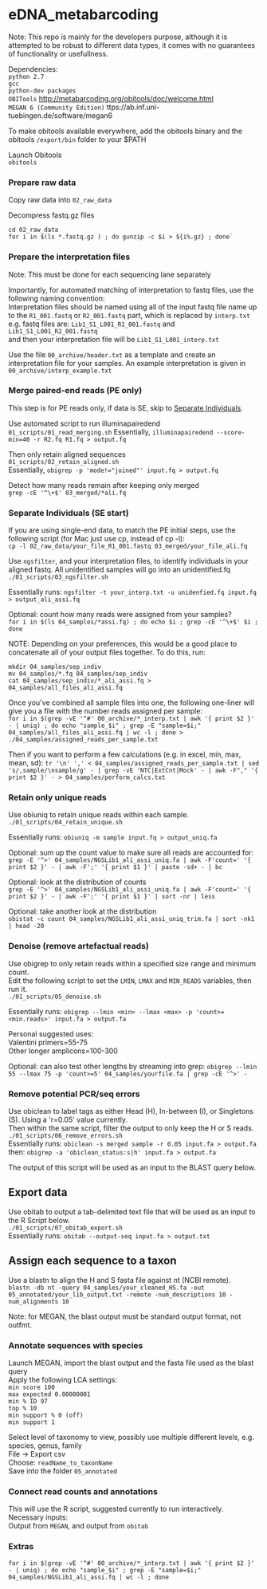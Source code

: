 # eDNA_metabarcoding
Note: This repo is mainly for the developers purpose, although it is attempted to be robust to different data types, it comes with no guarantees of functionality or usefullness.    


Dependencies:    
`python 2.7`    
`gcc`     
`python-dev packages`        
`OBITools` http://metabarcoding.org/obitools/doc/welcome.html       
`MEGAN 6 (Community Edition)` ttps://ab.inf.uni-tuebingen.de/software/megan6     


To make obitools available everywhere, add the obitools binary and the obitools `/export/bin` folder to your $PATH      


Launch Obitools    
`obitools`    

### Prepare raw data
Copy raw data into `02_raw_data`    

Decompress fastq.gz files
```
cd 02_raw_data     
for i in $(ls *.fastq.gz ) ; do gunzip -c $i > ${i%.gz} ; done`
```

### Prepare the interpretation files
Note: This must be done for each sequencing lane separately       

Importantly, for automated matching of interpretation to fastq files, use the following naming convention:      
Interpretation files should be named using all of the input fastq file name up to the `R1_001.fastq` or `R2_001.fastq` part, which is replaced by `interp.txt`    
e.g. fastq files are: `Lib1_S1_L001_R1_001.fastq` and `Lib1_S1_L001_R2_001.fastq`     
and then your interpretation file will be `Lib1_S1_L001_interp.txt`

Use the file `00_archive/header.txt` as a template and create an interpretation file for your samples. An example interpretation is given in `00_archive/interp_example.txt`       
### Merge paired-end reads (PE only)   
This step is for PE reads only, if data is SE, skip to [Separate Individuals](#separate-individuals-se-start).    

Use automated script to run illuminapairedend      
`01_scripts/01_read_merging.sh` 
Essentially, `illuminapairedend --score-min=40 -r R2.fq R1.fq > output.fq`

Then only retain aligned sequences    
`01_scripts/02_retain_aligned.sh`     
Essentially, `obigrep -p 'mode!="joined"' input.fq > output.fq`   

Detect how many reads remain after keeping only merged    
`grep -cE '^\+$' 03_merged/*ali.fq`

### Separate Individuals (SE start)   
If you are using single-end data, to match the PE initial steps, use the following script (for Mac just use cp, instead of cp -l):   
`cp -l 02_raw_data/your_file_R1_001.fastq 03_merged/your_file_ali.fq`    

Use `ngsfilter`, and your interpretation files, to identify individuals in your aligned fastq. All unidentified samples will go into an unidentified.fq   
`./01_scripts/03_ngsfilter.sh`    

Essentially runs:  `ngsfilter -t your_interp.txt -u unidenfied.fq input.fq > output_ali_assi.fq`    

Optional: count how many reads were assigned from your samples?   
`for i in $(ls 04_samples/*assi.fq) ; do echo $i ; grep -cE '^\+$' $i ;  done`   


NOTE: Depending on your preferences, this would be a good place to concatenate all of your output files together. To do this, run:    
```
mkdir 04_samples/sep_indiv
mv 04_samples/*.fq 04_samples/sep_indiv
cat 04_samples/sep_indiv/*_ali_assi.fq > 04_samples/all_files_ali_assi.fq
```

Once you've combined all sample files into one, the following one-liner will give you a file with the number reads assigned per sample:   
`for i in $(grep -vE '^#' 00_archive/*_interp.txt | awk '{ print $2 }' - | uniq) ; do echo "sample_$i" ; grep -E "sample=$i;" 04_samples/all_files_ali_assi.fq | wc -l ; done > ./04_samples/assigned_reads_per_sample.txt`    

Then if you want to perform a few calculations (e.g. in excel, min, max, mean, sd): 
`tr '\n' ',' < 04_samples/assigned_reads_per_sample.txt | sed 's/,sample/\nsample/g' - | grep -vE 'NTC|ExtCnt|Mock' - | awk -F"," '{ print $2 }' - > 04_samples/perform_calcs.txt`    


### Retain only unique reads
Use obiuniq to retain unique reads within each sample.   
`./01_scripts/04_retain_unique.sh`   

Essentially runs: `obiuniq -m sample input.fq > output_uniq.fa`    

Optional: sum up the count value to make sure all reads are accounted for:    
`grep -E '^>' 04_samples/NGSLib1_ali_assi_uniq.fa | awk -F'count=' '{ print $2 }' - | awk -F';' '{ print $1 }' | paste -sd+ - | bc`

Optional: look at the distribution of counts   
`grep -E '^>' 04_samples/NGSLib1_ali_assi_uniq.fa | awk -F'count=' '{ print $2 }' - | awk -F';' '{ print $1 }' | sort -nr | less`

Optional: take another look at the distribution    
`obistat -c count 04_samples/NGSLib1_ali_assi_uniq_trim.fa | sort -nk1 | head -20`

### Denoise (remove artefactual reads)    
Use obigrep to only retain reads within a specified size range and minimum count.    
Edit the following script to set the `LMIN`, `LMAX` and `MIN_READS` variables, then run it.  
`./01_scripts/05_denoise.sh`    

Essentially runs: `obigrep --lmin <min> --lmax <max> -p 'count>= <min.reads>' input.fa > output.fa`   

Personal suggested uses:   
Valentini primers=55-75    
Other longer amplicons=100-300      

Optional: can also test other lengths by streaming into grep: 
`obigrep --lmin 55 --lmax 75 -p 'count>=5' 04_samples/yourfile.fa | grep -cE '^>' - `

### Remove potential PCR/seq errors    
Use obiclean to label tags as either Head (H), In-between (I), or Singletons (S). Using a 'r=0.05' value currently.    
Then within the same script, filter the output to only keep the H or S reads.   
`./01_scripts/06_remove_errors.sh`   
Essentially runs: `obiclean -s merged sample -r 0.05 input.fa > output.fa`    
then: `obigrep -a 'obiclean_status:s|h' input.fa > output.fa`    

The output of this script will be used as an input to the BLAST query below.   

## Export data     
Use obitab to output a tab-delimited text file that will be used as an input to the R Script below.   
`./01_scripts/07_obitab_export.sh`    
Essentially runs: `obitab --output-seq input.fa > output.txt`   


## Assign each sequence to a taxon
Use a blastn to align the H and S fasta file against nt (NCBI remote).   
`blastn -db nt -query 04_samples/your_cleaned_HS.fa -out 05_annotated/your_lib_output.txt -remote -num_descriptions 10 -num_alignments 10`    

Note: for MEGAN, the blast output must be standard output format, not outfmt.  

### Annotate sequences with species   
Launch MEGAN, import the blast output and the fasta file used as the blast query  
Apply the following LCA settings:   
`min score 100`    
`max expected 0.00000001`   
`min % ID 97`   
`top % 10`   
`min support % 0 (off)`   
`min support 1`   

Select level of taxonomy to view, possibly use multiple different levels, e.g. species, genus, family       
File -> Export csv      
Choose: `readName_to_taxonName`    
Save into the folder  `05_annotated`  

### Connect read counts and annotations    
This will use the R script, suggested currently to run interactively.   
Necessary inputs:   
Output from `MEGAN`, and output from `obitab`   


### Extras
`for i in $(grep -vE '^#' 00_archive/*_interp.txt | awk '{ print $2 }' - | uniq) ; do echo "sample_$i" ; grep -E "sample=$i;" 04_samples/NGSLib1_ali_assi.fq | wc -l ; done`
